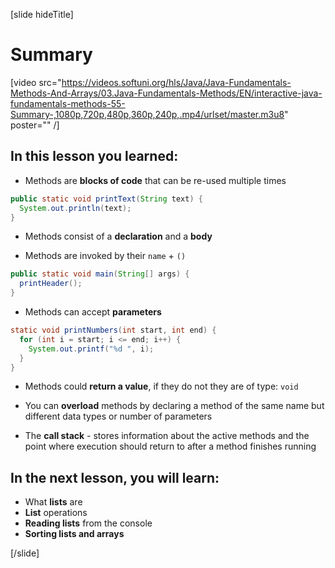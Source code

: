 [slide hideTitle]
# Summary

[video src="https://videos.softuni.org/hls/Java/Java-Fundamentals-Methods-And-Arrays/03.Java-Fundamentals-Methods/EN/interactive-java-fundamentals-methods-55-Summary-,1080p,720p,480p,360p,240p,.mp4/urlset/master.m3u8" poster="" /]

## In this lesson you learned:

- Methods are **blocks of code** that can be re-used multiple times

``` java
public static void printText(String text) {
  System.out.println(text);
}
```

- Methods consist of a **declaration** and a **body**

- Methods are invoked by their `name` + `()`

``` java
public static void main(String[] args) {
  printHeader();
}
```

- Methods can accept **parameters**

``` java
static void printNumbers(int start, int end) { 
  for (int i = start; i <= end; i++) {
    System.out.printf("%d ", i);
  }
}
```
- Methods could **return a value**, if they do not they are of type: `void`

- You can **overload** methods by declaring a method of the same name but different data types or number of parameters

- The **call stack** - stores information about the active methods and the point where execution should return to after a method finishes running

## In the next lesson, you will learn:

- What **lists** are
- **List** operations
- **Reading lists** from the console
- **Sorting lists and arrays**

[/slide]
